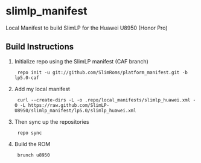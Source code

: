 slimlp_manifest
================

Local Manifest to build SlimLP for the Huawei U8950 (Honor Pro)

Build Instructions
-----------------------------------------------------------------------------

1. Initialize repo using the SlimLP manifest (CAF branch)
    
        repo init -u git://github.com/SlimRoms/platform_manifest.git -b lp5.0-caf

2. Add my local manifest

        curl --create-dirs -L -o .repo/local_manifests/slimlp_huawei.xml -O -L https://raw.github.com/SlimLP-U8950/slimlp_manifest/lp5.0/slimlp_huawei.xml

3. Then sync up the repositories
 
        repo sync

4. Build the ROM

        brunch u8950

